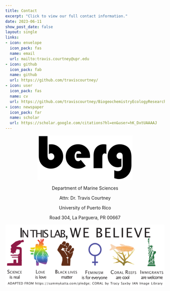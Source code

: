 ```yaml
---
title: Contact
excerpt: "Click to view our full contact information."
date: 2023-06-11
show_post_date: false
layout: single
links:
- icon: envelope
  icon_pack: fas
  name: email
  url: mailto:travis.courtney@upr.edu
- icon: github
  icon_pack: fab
  name: github
  url: https://github.com/traviscourtney/
- icon: user 
  icon_pack: fas
  name: cv
  url: https://github.com/traviscourtney/BiogeochemistryEcologyResearchGroup/raw/main/content/communications/TravisCourtneyCV.pdf
- icon: newspaper
  icon_pack: far
  name: scholar
  url: https://scholar.google.com/citations?hl=en&user=hK_DxtUAAAAJ
---
```


<div style="text-align: center;">

<img src="featured-hex.png" width="300"> 

Department of Marine Sciences

Attn: Dr. Travis Courtney

University of Puerto Rico

Road 304, La Parguera, PR 00667

<img src="we_believe.png" width="600"> 

</div>